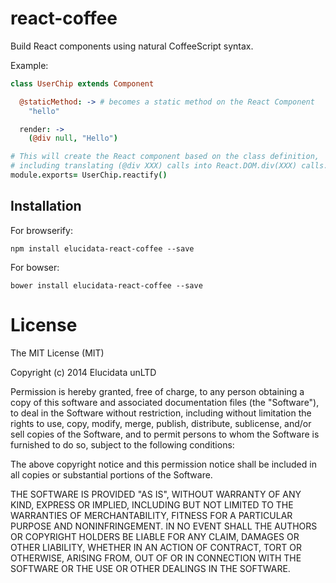 # react-coffee

Build React components using natural CoffeeScript syntax.

Example:

```coffeescript
class UserChip extends Component

  @staticMethod: -> # becomes a static method on the React Component
    "hello"

  render: ->
    (@div null, "Hello")

# This will create the React component based on the class definition,
# including translating (@div XXX) calls into React.DOM.div(XXX) calls.
module.exports= UserChip.reactify() 
```

## Installation

For browserify:

    npm install elucidata-react-coffee --save

For bowser:

    bower install elucidata-react-coffee --save


# License

The MIT License (MIT)

Copyright (c) 2014 Elucidata unLTD

Permission is hereby granted, free of charge, to any person obtaining a copy
of this software and associated documentation files (the "Software"), to deal
in the Software without restriction, including without limitation the rights
to use, copy, modify, merge, publish, distribute, sublicense, and/or sell
copies of the Software, and to permit persons to whom the Software is
furnished to do so, subject to the following conditions:

The above copyright notice and this permission notice shall be included in all
copies or substantial portions of the Software.

THE SOFTWARE IS PROVIDED "AS IS", WITHOUT WARRANTY OF ANY KIND, EXPRESS OR
IMPLIED, INCLUDING BUT NOT LIMITED TO THE WARRANTIES OF MERCHANTABILITY,
FITNESS FOR A PARTICULAR PURPOSE AND NONINFRINGEMENT. IN NO EVENT SHALL THE
AUTHORS OR COPYRIGHT HOLDERS BE LIABLE FOR ANY CLAIM, DAMAGES OR OTHER
LIABILITY, WHETHER IN AN ACTION OF CONTRACT, TORT OR OTHERWISE, ARISING FROM,
OUT OF OR IN CONNECTION WITH THE SOFTWARE OR THE USE OR OTHER DEALINGS IN THE
SOFTWARE.